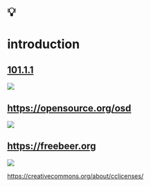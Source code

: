 # 💡
# introduction

[101.1.1](https://github.com/digital-sustainability/module-eoss-ospo101/blob/main/module1/README.md#section-introducing-open-source)
--
[![](https://upload.wikimedia.org/wikipedia/commons/thumb/4/42/Opensource.svg/339px-Opensource.svg.png)](https://commons.wikimedia.org/wiki/File:Opensource.svg)

https://opensource.org/osd
--
[![](https://upload.wikimedia.org/wikipedia/commons/7/77/Free_beer_3.0_label_german.svg)](https://commons.wikimedia.org/wiki/File:Free_beer_3.0_label_german.svg)

https://freebeer.org
--
[![](https://upload.wikimedia.org/wikipedia/commons/thumb/e/ea/CC_License_Overview_Matrix.jpg/600px-CC_License_Overview_Matrix.jpg)](https://commons.wikimedia.org/wiki/File:CC_License_Overview_Matrix.jpg)

https://creativecommons.org/about/cclicenses/
